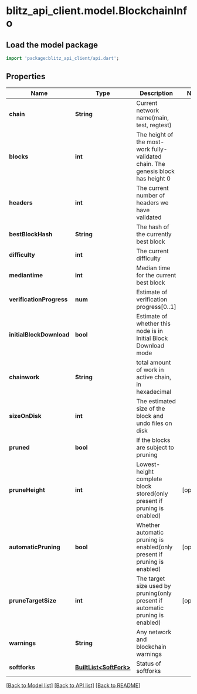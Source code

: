 # blitz_api_client.model.BlockchainInfo

## Load the model package
```dart
import 'package:blitz_api_client/api.dart';
```

## Properties
Name | Type | Description | Notes
------------ | ------------- | ------------- | -------------
**chain** | **String** | Current network name(main, test, regtest) | 
**blocks** | **int** | The height of the most-work fully-validated chain. The genesis block has height 0 | 
**headers** | **int** | The current number of headers we have validated | 
**bestBlockHash** | **String** | The hash of the currently best block | 
**difficulty** | **int** | The current difficulty | 
**mediantime** | **int** | Median time for the current best block | 
**verificationProgress** | **num** | Estimate of verification progress[0..1] | 
**initialBlockDownload** | **bool** | Estimate of whether this node is in Initial Block Download mode | 
**chainwork** | **String** | total amount of work in active chain, in hexadecimal | 
**sizeOnDisk** | **int** | The estimated size of the block and undo files on disk | 
**pruned** | **bool** | If the blocks are subject to pruning | 
**pruneHeight** | **int** | Lowest-height complete block stored(only present if pruning is enabled) | [optional] 
**automaticPruning** | **bool** | Whether automatic pruning is enabled(only present if pruning is enabled) | [optional] 
**pruneTargetSize** | **int** | The target size used by pruning(only present if automatic pruning is enabled) | [optional] 
**warnings** | **String** | Any network and blockchain warnings | 
**softforks** | [**BuiltList&lt;SoftFork&gt;**](SoftFork.md) | Status of softforks | 

[[Back to Model list]](../README.md#documentation-for-models) [[Back to API list]](../README.md#documentation-for-api-endpoints) [[Back to README]](../README.md)


